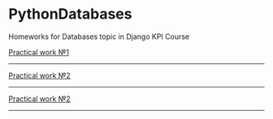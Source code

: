 # PythonDatabases
Homeworks for Databases topic in Django KPI Course


[Practical work №1](https://github.com/JmalinCode/PythonDatabases/tree/prac1)

---
[Practical work №2](https://github.com/JmalinCode/PythonDatabases/tree/prac2)

---
[Practical work №2](https://github.com/JmalinCode/PythonDatabases/tree/prac3)

---
